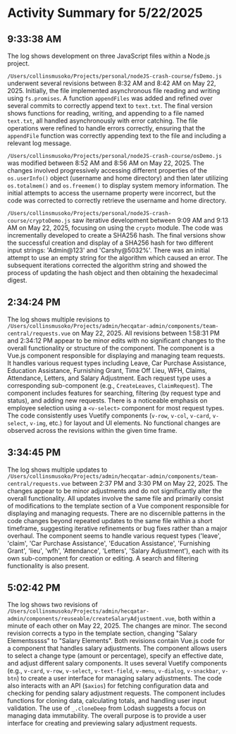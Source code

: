 # Activity Summary for 5/22/2025

## 9:33:38 AM
The log shows development on three JavaScript files within a Node.js project.

`/Users/collinsmusoko/Projects/personal/nodeJS-crash-course/fsDemo.js` underwent several revisions between 8:32 AM and 8:42 AM on May 22, 2025.  Initially, the file implemented asynchronous file reading and writing using `fs.promises`.  A function `appendFiles` was added and refined over several commits to correctly append text to `text.txt`. The final version shows functions for reading, writing, and appending to a file named `text.txt`, all handled asynchronously with error catching.  The file operations were refined to handle errors correctly, ensuring that the `appendFile` function was correctly appending text to the file and including a relevant log message.

`/Users/collinsmusoko/Projects/personal/nodeJS-crash-course/osDemo.js` was modified between 8:52 AM and 8:56 AM on May 22, 2025.  The changes involved progressively accessing different properties of the `os.userInfo()` object (username and home directory) and then later utilizing `os.totalmem()` and `os.freemem()` to display system memory information.  The initial attempts to access the username property were incorrect, but the code was corrected to correctly retrieve the username and home directory.

`/Users/collinsmusoko/Projects/personal/nodeJS-crash-course/cryptoDemo.js` saw iterative development between 9:09 AM and 9:13 AM on May 22, 2025, focusing on using the `crypto` module. The code was incrementally developed to create a SHA256 hash.  The final versions show the successful creation and display of a SHA256 hash for two different input strings: 'Admin@123' and 'Carshy@5032%'.  There was an initial attempt to use an empty string for the algorithm which caused an error.  The subsequent iterations corrected the algorithm string and showed the process of updating the hash object and then obtaining the hexadecimal digest.


## 2:34:24 PM
The log shows multiple revisions to `/Users/collinsmusoko/Projects/admin/hecqatar-admin/components/team-central/requests.vue` on May 22, 2025.  All revisions between 1:58:31 PM and 2:34:12 PM appear to be minor edits with no significant changes to the overall functionality or structure of the component.  The component is a Vue.js component responsible for displaying and managing team requests.  It handles various request types including Leave, Car Purchase Assistance, Education Assistance, Furnishing Grant, Time Off Lieu, WFH, Claims, Attendance, Letters, and Salary Adjustment. Each request type uses a corresponding sub-component (e.g., `CreateLeaves`, `ClaimRequest`).  The component includes features for searching, filtering (by request type and status), and adding new requests.  There is a noticeable emphasis on employee selection using a `<v-select>` component for most request types.  The code consistently uses Vuetify components (`v-row`, `v-col`, `v-card`, `v-select`, `v-img`, etc.) for layout and UI elements.  No functional changes are observed across the revisions within the given time frame.


## 3:34:45 PM
The log shows multiple updates to `/Users/collinsmusoko/Projects/admin/hecqatar-admin/components/team-central/requests.vue`  between 2:37 PM and 3:30 PM on May 22, 2025.  The changes appear to be minor adjustments and do not significantly alter the overall functionality.  All updates involve the same file and primarily consist of modifications to the template section of a Vue component responsible for displaying and managing requests.  There are no discernible patterns in the code changes beyond repeated updates to the same file within a short timeframe, suggesting iterative refinements or bug fixes rather than a major overhaul.  The component seems to handle various request types ('leave', 'claim', 'Car Purchase Assistance', 'Education Assistance', 'Furnishing Grant', 'lieu', 'wfh', 'Attendance', 'Letters', 'Salary Adjustment'), each with its own sub-component for creation or editing.  A search and filtering functionality is also present.


## 5:02:42 PM
The log shows two revisions of `/Users/collinsmusoko/Projects/admin/hecqatar-admin/components/reuseable/createSalaryAdjustment.vue`,  both within a minute of each other on May 22, 2025.  The changes are minor. The second revision corrects a typo in the template section, changing "Salary Elementsssss" to "Salary Elements".  Both revisions contain Vue.js code for a component that handles salary adjustments. The component allows users to select a change type (amount or percentage), specify an effective date, and adjust different salary components.  It uses several Vuetify components (e.g., `v-card`, `v-row`, `v-select`, `v-text-field`, `v-menu`, `v-dialog`, `v-snackbar`, `v-btn`) to create a user interface for managing salary adjustments.  The code also interacts with an API (`$axios`) for fetching configuration data and checking for pending salary adjustment requests. The component includes functions for cloning data, calculating totals, and handling user input validation.  The use of `_.cloneDeep` from Lodash suggests a focus on managing data immutability. The overall purpose is to provide a user interface for creating and previewing salary adjustment requests.
